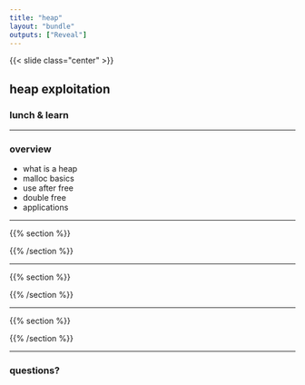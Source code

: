 ```yaml
---
title: "heap"
layout: "bundle"
outputs: ["Reveal"]
---
```



{{< slide class="center" >}}
## heap exploitation
### lunch & learn

---

### overview
* what is a heap
* malloc basics
* use after free
* double free
* applications

---

{{% section %}}



{{% /section %}}

---


{{% section %}}



{{% /section %}}

---

{{% section %}}



{{% /section %}}

---

### questions?

